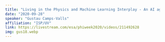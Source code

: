 ```yaml
---
title: "Living in the Physics and Machine Learning Interplay - An AI agenda with examples for the DTE ESA-ESRIN, Italy"
date: "2020-09-28"
speaker: "Gustau Camps-Valls"
affiliation: "ISP/UV"
link: https://livestream.com/esa/phiweek2020/videos/211492628
img: gus18.webp
---
```

